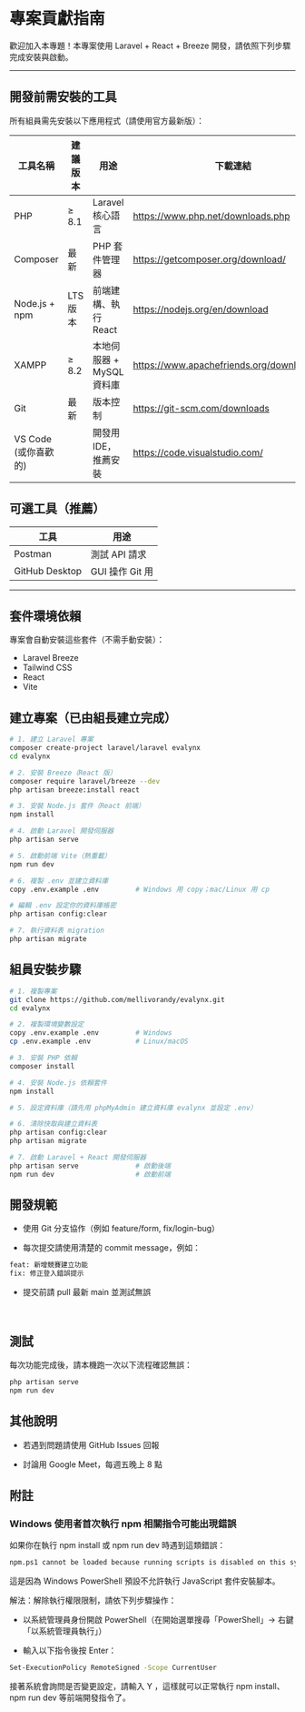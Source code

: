 # 專案貢獻指南

歡迎加入本專題！本專案使用 Laravel + React + Breeze 開發，請依照下列步驟完成安裝與啟動。

---

## 開發前需安裝的工具

所有組員需先安裝以下應用程式（請使用官方最新版）：

| 工具名稱       | 建議版本  | 用途                        | 下載連結                                      |
|---------------|--------------|-----------------------------|------------------------------------------------|
| PHP           | ≥ 8.1        | Laravel 核心語言             | https://www.php.net/downloads.php           |
| Composer      | 最新         | PHP 套件管理器               | https://getcomposer.org/download/          |
| Node.js + npm | LTS 版本     | 前端建構、執行 React         | https://nodejs.org/en/download             |
| XAMPP         | ≥ 8.2        | 本地伺服器 + MySQL 資料庫    | https://www.apachefriends.org/download.html  |
| Git           | 最新         | 版本控制                     | https://git-scm.com/downloads              |
| VS Code (或你喜歡的) |        | 開發用 IDE，推薦安裝         | https://code.visualstudio.com/     |

## 可選工具（推薦）

| 工具             | 用途                           |
|------------------|--------------------------------|
| Postman          | 測試 API 請求                   |
| GitHub Desktop   | GUI 操作 Git 用                |

---

## 套件環境依賴
專案會自動安裝這些套件（不需手動安裝）：

- Laravel Breeze
- Tailwind CSS
- React
- Vite

## 建立專案（已由組長建立完成）

```bash
# 1. 建立 Laravel 專案
composer create-project laravel/laravel evalynx
cd evalynx

# 2. 安裝 Breeze（React 版）
composer require laravel/breeze --dev
php artisan breeze:install react

# 3. 安裝 Node.js 套件（React 前端）
npm install

# 4. 啟動 Laravel 開發伺服器
php artisan serve

# 5. 啟動前端 Vite（熱重載）
npm run dev

# 6. 複製 .env 並建立資料庫
copy .env.example .env         # Windows 用 copy；mac/Linux 用 cp

# 編輯 .env 設定你的資料庫帳密
php artisan config:clear

# 7. 執行資料表 migration
php artisan migrate
```

## 組員安裝步驟

```bash
# 1. 複製專案
git clone https://github.com/mellivorandy/evalynx.git
cd evalynx

# 2. 複製環境變數設定
copy .env.example .env         # Windows
cp .env.example .env           # Linux/macOS

# 3. 安裝 PHP 依賴
composer install

# 4. 安裝 Node.js 依賴套件
npm install

# 5. 設定資料庫（請先用 phpMyAdmin 建立資料庫 evalynx 並設定 .env）

# 6. 清除快取與建立資料表
php artisan config:clear
php artisan migrate

# 7. 啟動 Laravel + React 開發伺服器
php artisan serve              # 啟動後端
npm run dev                    # 啟動前端
```

## 開發規範
- 使用 Git 分支協作（例如 feature/form, fix/login-bug）

- 每次提交請使用清楚的 commit message，例如：
```bash
feat: 新增競賽建立功能
fix: 修正登入錯誤提示
```
- 提交前請 pull 最新 main 並測試無誤

<br>

## 測試
每次功能完成後，請本機跑一次以下流程確認無誤：

```bash
php artisan serve
npm run dev
```

## 其他說明
- 若遇到問題請使用 GitHub Issues 回報

- 討論用 Google Meet，每週五晚上 8 點

## 附註

### Windows 使用者首次執行 npm 相關指令可能出現錯誤
如果你在執行 npm install 或 npm run dev 時遇到這類錯誤：

```bash
npm.ps1 cannot be loaded because running scripts is disabled on this system.
```

這是因為 Windows PowerShell 預設不允許執行 JavaScript 套件安裝腳本。

解法：解除執行權限限制，請依下列步驟操作：

- 以系統管理員身份開啟 PowerShell（在開始選單搜尋「PowerShell」-> 右鍵「以系統管理員執行」）

- 輸入以下指令後按 Enter：

```bash
Set-ExecutionPolicy RemoteSigned -Scope CurrentUser
```

接著系統會詢問是否變更設定，請輸入 Y ，這樣就可以正常執行 npm install、npm run dev 等前端開發指令了。
